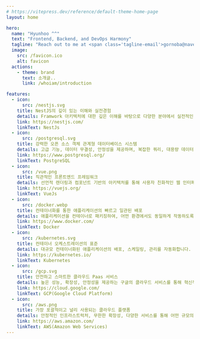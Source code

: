 ```yaml
---
# https://vitepress.dev/reference/default-theme-home-page
layout: home

hero:
  name: "Hyunhoo ^^"
  text: "Frontend, Backend, and DevOps Harmony"
  tagline: "Reach out to me at <span class='tagline-email'>gornoba@naver.com</span> for collaboration or inquiries."
  image:
    src: /favicon.ico
    alt: favicon
  actions:
    - theme: brand
      text: 소개글..
      link: /whoiam/introduction

features:
  - icon:
      src: /nestjs.svg
    title: NestJS의 깊이 있는 이해와 실전경험
    details: Framwork 아키텍처에 대한 깊은 이해를 바탕으로 다양한 분야에서 실전적인 문제 해결 능력이 있으며 효과적인 솔루션을 설계하고 구현
    link: https://nestjs.com/
    linkText: NestJs
  - icon:
      src: /postgresql.svg
    title: 강력한 오픈 소스 객체 관계형 데이터베이스 시스템
    details: 고급 기능, 데이터 무결성, 안정성을 제공하며, 복잡한 쿼리, 대용량 데이터, 동시성 처리에 최적화된 솔루션을 구현
    link: https://www.postgresql.org/
    linkText: PostgreSQL
  - icon:
      src: /vue.png
    title: 직관적인 프론트엔드 프레임워크
    details: 선언적 렌더링과 컴포넌트 기반의 아키텍처를 통해 사용자 친화적인 웹 인터페이스를 빠르게 개발
    link: https://vuejs.org/
    linkText: VueJs
  - icon:
      src: /docker.webp
    title: 컨테이너화를 통한 애플리케이션의 빠르고 일관된 배포
    details: 애플리케이션을 컨테이너로 패키징하여, 어떤 환경에서도 동일하게 작동하도록 합니다. 개발부터 운영까지 일관된 환경을 제공
    link: https://www.docker.com/
    linkText: Docker
  - icon:
      src: /kubernetes.svg
    title: 컨테이너 오케스트레이션의 표준
    details: 대규모 컨테이너화된 애플리케이션의 배포, 스케일링, 관리를 자동화합니다. 복잡한 마이크로서비스 아키텍처를 효율적으로 운영
    link: https://kubernetes.io/
    linkText: Kubernetes
  - icon:
      src: /gcp.svg
    title: 안전하고 스마트한 클라우드 Paas 서비스
    details: 높은 성능, 확장성, 안정성을 제공하는 구글의 클라우드 서비스를 통해 혁신적인 솔루션을 빠르게 구현하고 배포
    link: https://cloud.google.com/
    linkText: GCP(Google Cloud Platform)
  - icon:
      src: /aws.png
    title: 가장 포괄적이고 널리 사용되는 클라우드 플랫폼
    details: 안정적인 인프라스트럭처, 무한한 확장성, 다양한 서비스를 통해 어떤 규모의 애플리케이션도 지원합여 혁신을 가속화하고 비즈니스 성장을 이끌어냄
    link: https://aws.amazon.com/
    linkText: AWS(Amazon Web Services)
---
```


<style> 
.tagline-email {
  color: #007bff; /* 밝은 파란색으로 이메일 텍스트 색상 변경 */
  font-weight: bold; /* 폰트 무게를 굵게 */
  text-decoration: underline; /* 밑줄 추가 */
  font-family: Arial, sans-serif; /* 폰트 패밀리 설정 */
  display: inline-block; /* 박스 모델 조정 */
  margin: 5px 0; /* 마진 추가 */
}
</style>

